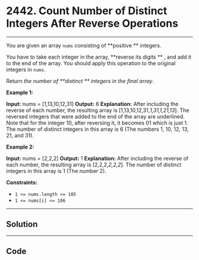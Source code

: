 # 2442. Count Number of Distinct Integers After Reverse Operations

---

You are given an array `nums` consisting of **positive ** integers.

You have to take each integer in the array, **reverse its digits ** , and add it to the end of the array. You should apply this operation to the original integers in `nums`.

Return _the number of **distinct ** integers in the final array_.

 

**Example 1:**


**Input:** nums = [1,13,10,12,31]
**Output:** 6
**Explanation:** After including the reverse of each number, the resulting array is [1,13,10,12,31,_1,31,1,21,13_].
The reversed integers that were added to the end of the array are underlined. Note that for the integer 10, after reversing it, it becomes 01 which is just 1.
The number of distinct integers in this array is 6 (The numbers 1, 10, 12, 13, 21, and 31).

**Example 2:**


**Input:** nums = [2,2,2]
**Output:** 1
**Explanation:** After including the reverse of each number, the resulting array is [2,2,2,_2,2,2_].
The number of distinct integers in this array is 1 (The number 2).


 

**Constraints:**

  * `1 <= nums.length <= 105`
  * `1 <= nums[i] <= 106`

---

## Solution



---

## Code
```python


```